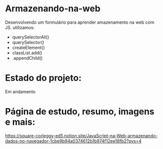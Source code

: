 # Armazenando-na-web

Desenvolvendo um formulário para aprender amazenamento na web com JS. utilizamos:

* querySelectorAll()
* querySelector()
* createElement()
* classList.add()
* .appendChild()

# Estado do projeto:
Em andamento

# Página de estudo, resumo, imagens e mais:
https://square-corleggy-ed5.notion.site/JavaScript-na-Web-armazenando-dados-no-navegador-1cbe9b94a0374612b1b974f12ee18fb2?pvs=4

